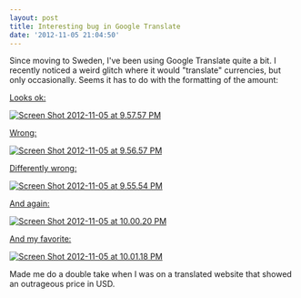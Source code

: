 ```yaml
---
layout: post
title: Interesting bug in Google Translate
date: '2012-11-05 21:04:50'
---
```



Since moving to Sweden, I've been using Google Translate quite a bit. I recently noticed a weird glitch where it would "translate" currencies, but only occasionally. Seems it has to do with the formatting of the amount:

[Looks ok:](http://translate.google.com/?hl=en&sl=sv&tl=en&vi=c#sv/en/1250%20SEK)

[![](http://res.cloudinary.com/meshulam/image/upload/v1437619326/Screen-Shot-2012-11-05-at-9.57.57-PM_qb88wx.png "Screen Shot 2012-11-05 at 9.57.57 PM")](http://res.cloudinary.com/meshulam/image/upload/v1437619326/Screen-Shot-2012-11-05-at-9.57.57-PM_qb88wx.png) [  
](http://blog.meshul.am/blog/wp-content/uploads/2012/11/Screen-Shot-2012-11-05-at-9.51.50-PM.png)

[Wrong:](http://translate.google.com/?hl=en&sl=sv&tl=en&vi=c#sv/en/1%2C250.00%20SEK)

[![](http://res.cloudinary.com/meshulam/image/upload/v1437619326/Screen-Shot-2012-11-05-at-9.56.57-PM_ayrnoo.png "Screen Shot 2012-11-05 at 9.56.57 PM")](http://res.cloudinary.com/meshulam/image/upload/v1437619326/Screen-Shot-2012-11-05-at-9.56.57-PM_ayrnoo.png)

[Differently wrong:](http://translate.google.com/?hl=en&sl=sv&tl=en&vi=c#sv/en/1250.0%20SEK)

[![](http://res.cloudinary.com/meshulam/image/upload/h_146,w_550/v1437619327/Screen-Shot-2012-11-05-at-9.55.54-PM_ay8ddj.png "Screen Shot 2012-11-05 at 9.55.54 PM")](http://res.cloudinary.com/meshulam/image/upload/v1437619327/Screen-Shot-2012-11-05-at-9.55.54-PM_ay8ddj.png)

[And again:](http://translate.google.com/?hl=en&sl=sv&tl=en&vi=c#sv/en/1%2C250.0%20SEK)

[![](http://res.cloudinary.com/meshulam/image/upload/v1437619325/Screen-Shot-2012-11-05-at-10.00.20-PM_o5lpow.png "Screen Shot 2012-11-05 at 10.00.20 PM")](http://res.cloudinary.com/meshulam/image/upload/v1437619325/Screen-Shot-2012-11-05-at-10.00.20-PM_o5lpow.png)

[And my favorite:](http://translate.google.com/?hl=en&sl=sv&tl=en&vi=c#sv/en/1250.%20SEK)

[![](http://res.cloudinary.com/meshulam/image/upload/v1437619325/Screen-Shot-2012-11-05-at-10.01.18-PM_e845st.png "Screen Shot 2012-11-05 at 10.01.18 PM")](http://res.cloudinary.com/meshulam/image/upload/v1437619325/Screen-Shot-2012-11-05-at-10.01.18-PM_e845st.png)

Made me do a double take when I was on a translated website that showed an outrageous price in USD.

 


